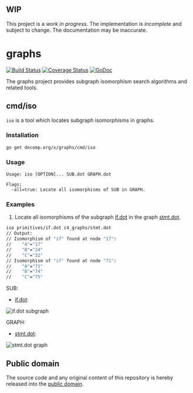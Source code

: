 ## WIP

This project is a *work in progress*. The implementation is *incomplete* and subject to change. The documentation may be inaccurate.

# graphs

[![Build Status](https://travis-ci.org/decomp/graphs.svg?branch=master)](https://travis-ci.org/decomp/graphs)
[![Coverage Status](https://img.shields.io/coveralls/decomp/graphs.svg)](https://coveralls.io/r/decomp/graphs?branch=master)
[![GoDoc](https://godoc.org/decomp.org/x/graphs?status.svg)](https://godoc.org/decomp.org/x/graphs)

The graphs project provides subgraph isomorphism search algorithms and related tools.

## cmd/iso

`iso` is a tool which locates subgraph isomorphisms in graphs.

### Installation

```shell
go get decomp.org/x/graphs/cmd/iso
```

### Usage

    Usage: iso [OPTION]... SUB.dot GRAPH.dot

    Flags:
      -all=true: Locate all isomorphisms of SUB in GRAPH.

### Examples

1) Locate all isomorphisms of the subgraph [if.dot](testdata/primitives/if.dot) in the graph [stmt.dot](testdata/c4_graphs/stmt.dot).

```bash
iso primitives/if.dot c4_graphs/stmt.dot
// Output:
// Isomorphism of "if" found at node "17":
//    "A"="17"
//    "B"="24"
//    "C"="32"
// Isomorphism of "if" found at node "71":
//    "A"="71"
//    "B"="74"
//    "C"="75"
```

SUB:
* [if.dot](testdata/primitives/if.dot):

![if.dot subgraph](https://raw.githubusercontent.com/decomp/graphs/master/testdata/primitives/if.png)

GRAPH:
* [stmt.dot](testdata/c4_graphs/stmt.dot):

![stmt.dot graph](https://raw.githubusercontent.com/decomp/graphs/master/testdata/c4_graphs/stmt.png)

## Public domain

The source code and any original content of this repository is hereby released into the [public domain].

[public domain]: https://creativecommons.org/publicdomain/zero/1.0/

